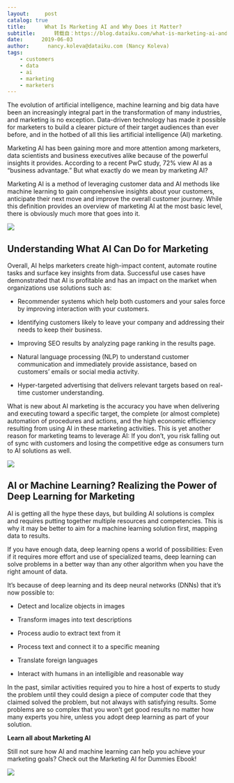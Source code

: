 ```yaml
---
layout:     post
catalog: true
title:      What Is Marketing AI and Why Does it Matter?
subtitle:      转载自：https://blog.dataiku.com/what-is-marketing-ai-and-why-does-it-matter
date:      2019-06-03
author:      nancy.koleva@dataiku.com (Nancy Koleva)
tags:
    - customers
    - data
    - ai
    - marketing
    - marketers
---
```


The evolution of artificial intelligence, machine learning and big data have been an increasingly integral part in the transformation of many industries, and marketing is no exception. Data-driven technology has made it possible for marketers to build a clearer picture of their target audiences than ever before, and in the hotbed of all this lies artificial intelligence (AI) marketing.

Marketing AI has been gaining more and more attention among marketers, data scientists and business executives alike because of the powerful insights it provides. According to a recent PwC study, 72% view AI as a “business advantage.” But what exactly do we mean by marketing AI?

Marketing AI is a method of leveraging customer data and AI methods like machine learning to gain comprehensive insights about your customers, anticipate their next move and improve the overall customer journey. While this definition provides an overview of marketing AI at the most basic level, there is obviously much more that goes into it.

![](https://blog.dataiku.com/hs/cta/cta/default/2123903/73825d15-d3d0-4a25-89b1-7c1e0c42726d.png)


## Understanding What AI Can Do for Marketing

Overall, AI helps marketers create high-impact content, automate routine tasks and surface key insights from data. Successful use cases have demonstrated that AI is profitable and has an impact on the market when organizations use solutions such as:

- Recommender systems which help both customers and your sales force by improving interaction with your customers.

- Identifying customers likely to leave your company and addressing their needs to keep their business.

- Improving SEO results by analyzing page ranking in the results page.

- Natural language processing (NLP) to understand customer communication and immediately provide assistance, based on customers’ emails or social media activity.

- Hyper-targeted advertising that delivers relevant targets based on real-time customer understanding.


What is new about AI marketing is the accuracy you have when delivering and executing toward a specific target, the complete (or almost complete) automation of procedures and actions, and the high economic efficiency resulting from using AI in these marketing activities. This is yet another reason for marketing teams to leverage AI: If you don’t, you risk falling out of sync with customers and losing the competitive edge as consumers turn to AI solutions as well.

![](https://media.giphy.com/media/3o6ZtdHSz2YLQWG55C/giphy.gif)


## AI or Machine Learning? Realizing the Power of Deep Learning for Marketing

AI is getting all the hype these days, but building AI solutions is complex and requires putting together multiple resources and competencies. This is why it may be better to aim for a machine learning solution first, mapping data to results. 

If you have enough data, deep learning opens a world of possibilities: Even if it requires more effort and use of specialized teams, deep learning can solve problems in a better way than any other algorithm when you have the right amount of data.

It’s because of deep learning and its deep neural networks (DNNs) that it’s now possible to:

- Detect and localize objects in images

- Transform images into text descriptions

- Process audio to extract text from it

- Process text and connect it to a specific meaning

- Translate foreign languages

- Interact with humans in an intelligible and reasonable way


In the past, similar activities required you to hire a host of experts to study the problem until they could design a piece of computer code that they claimed solved the problem, but not always with satisfying results. Some problems are so complex that you won’t get good results no matter how many experts you hire, unless you adopt deep learning as part of your solution.

**Learn all about Marketing AI**

Still not sure how AI and machine learning can help you achieve your marketing goals? Check out the Marketing AI for Dummies Ebook!

![](https://blog.dataiku.com/hs/cta/cta/default/2123903/153c90cb-9fa5-4736-9b8b-acbaab45aa65.png)

